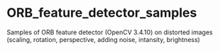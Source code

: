 # ORB_feature_detector_samples
Samples of ORB feature detector (OpenCV 3.4.10) on distorted images (scaling, rotation, perspective, adding noise, intansity, brightness)

